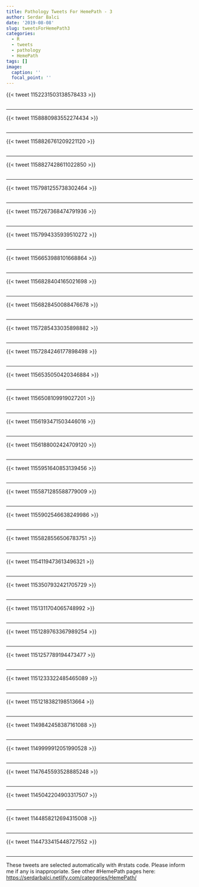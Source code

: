 ```yaml
---
title: Pathology Tweets For HemePath - 3
author: Serdar Balci
date: '2019-08-08'
slug: tweetsForHemePath3
categories:
  - R
  - tweets
  - pathology
  - HemePath
tags: []
image:
  caption: ''
  focal_point: ''
---
```



{{< tweet 1152231503138578433 >}}
<br>
<br>
<hr>
{{< tweet 1158880983552274434 >}}
<br>
<br>
<hr>
{{< tweet 1158826761209221120 >}}
<br>
<br>
<hr>
{{< tweet 1158827428611022850 >}}
<br>
<br>
<hr>
{{< tweet 1157981255738302464 >}}
<br>
<br>
<hr>
{{< tweet 1157267368474791936 >}}
<br>
<br>
<hr>
{{< tweet 1157994335939510272 >}}
<br>
<br>
<hr>
{{< tweet 1156653988101668864 >}}
<br>
<br>
<hr>
{{< tweet 1156828404165021698 >}}
<br>
<br>
<hr>
{{< tweet 1156828450088476678 >}}
<br>
<br>
<hr>
{{< tweet 1157285433035898882 >}}
<br>
<br>
<hr>
{{< tweet 1157284246177898498 >}}
<br>
<br>
<hr>
{{< tweet 1156535050420346884 >}}
<br>
<br>
<hr>
{{< tweet 1156508109919027201 >}}
<br>
<br>
<hr>
{{< tweet 1156193471503446016 >}}
<br>
<br>
<hr>
{{< tweet 1156188002424709120 >}}
<br>
<br>
<hr>
{{< tweet 1155951640853139456 >}}
<br>
<br>
<hr>
{{< tweet 1155871285588779009 >}}
<br>
<br>
<hr>
{{< tweet 1155902546638249986 >}}
<br>
<br>
<hr>
{{< tweet 1155828556506783751 >}}
<br>
<br>
<hr>
{{< tweet 1154119473613496321 >}}
<br>
<br>
<hr>
{{< tweet 1153507932421705729 >}}
<br>
<br>
<hr>
{{< tweet 1151311704065748992 >}}
<br>
<br>
<hr>
{{< tweet 1151289763367989254 >}}
<br>
<br>
<hr>
{{< tweet 1151257789194473477 >}}
<br>
<br>
<hr>
{{< tweet 1151233322485465089 >}}
<br>
<br>
<hr>
{{< tweet 1151218382198513664 >}}
<br>
<br>
<hr>
{{< tweet 1149842458387161088 >}}
<br>
<br>
<hr>
{{< tweet 1149999912051990528 >}}
<br>
<br>
<hr>
{{< tweet 1147645593528885248 >}}
<br>
<br>
<hr>
{{< tweet 1145042204903317507 >}}
<br>
<br>
<hr>
{{< tweet 1144858212694315008 >}}
<br>
<br>
<hr>
{{< tweet 1144733415448727552 >}}
<br>
<br>
<hr>


These tweets are selected automatically with #rstats code. Please inform me if any is inappropriate.
See other #HemePath pages here: https://serdarbalci.netlify.com/categories/HemePath/
